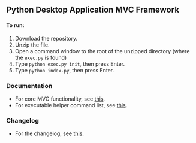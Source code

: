 ## Python Desktop Application MVC Framework

#### To run:
1. Download the repository.
2. Unzip the file.
3. Open a command window to the root of the unzipped directory (where the `exec.py` is found)
4. Type `python exec.py init`, then press Enter.
5. Type `python index.py`, then press Enter.

### Documentation
* For core MVC functionality, see [this](./docs/MVC.md).
* For executable helper command list, see [this](./docs/ExecCommands.md).

### Changelog
* For the changelog, see [this](./framework/constants/CHANGELOG.md).
